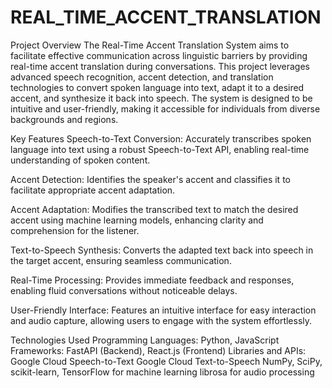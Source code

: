 # REAL_TIME_ACCENT_TRANSLATION

Project Overview
The Real-Time Accent Translation System aims to facilitate effective communication across linguistic barriers
by providing real-time accent translation during conversations. This project leverages advanced speech recognition,
accent detection, and translation technologies to convert spoken language into text, adapt it to a desired accent, 
and synthesize it back into speech. The system is designed to be intuitive and user-friendly, making it accessible 
for individuals from diverse backgrounds and regions.

Key Features
Speech-to-Text Conversion: Accurately transcribes spoken language into text using a robust Speech-to-Text API, 
enabling real-time understanding of spoken content.

Accent Detection: Identifies the speaker's accent and classifies it to facilitate appropriate accent adaptation.

Accent Adaptation: Modifies the transcribed text to match the desired accent using machine learning models, 
enhancing clarity and comprehension for the listener.

Text-to-Speech Synthesis: Converts the adapted text back into speech in the target accent, ensuring seamless communication.

Real-Time Processing: Provides immediate feedback and responses, enabling fluid conversations without noticeable delays.

User-Friendly Interface: Features an intuitive interface for easy interaction and audio capture, 
allowing users to engage with the system effortlessly.

Technologies Used
Programming Languages: Python, JavaScript
Frameworks: FastAPI (Backend), React.js (Frontend)
Libraries and APIs:
Google Cloud Speech-to-Text
Google Cloud Text-to-Speech
NumPy, SciPy, scikit-learn, TensorFlow for machine learning
librosa for audio processing
